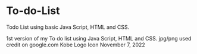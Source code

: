 # To-do-List
Todo List using basic Java Script, HTML and CSS.

1st version of my To do list using Java Script, HTML and CSS.
 jpg/png used credit on google.com
 Kobe Logo Icon
 November 7, 2022
